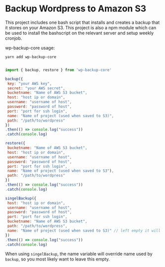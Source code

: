# Backup Wordpress to Amazon S3

This project includes one bash script that installs and creates a backup that it stores on your Amazon S3. This project is also a npm module which can be used to install the bashscript on the relevant server and setup weekly cronjob.

wp-backup-core usage:

`yarn add wp-backup-core`

```js

import { backup, restore } from 'wp-backup-core'

backup({
 key: "your AWS key",
 secret: "your AWS secret",
 bucketname: "Name of AWS S3 bucket",
 host: "host ip or domain",
 username: "username of host",
 password: "password of host",
 port: "port for ssh login",
 name: "Name of project (used when saved to S3)",
 path: "/path/to/wordpress"
})
.then(() => console.log("success"))
.catch(console.log)

restore({
 bucketname: "Name of AWS S3 bucket",
 host: "host ip or domain",
 username: "username of host",
 password: "password of host",
 port: "port for ssh login",
 name: "Name of project (used when saved to S3"),
 path: "/path/to/wordpress"
})
.then(() => console.log("success"))
.catch(console.log)

singelBackup({
 host: "host ip or domain",
 username: "username of host",
 password: "password of host",
 port: "port for ssh login",
 bucketname: "Name of AWS S3 bucket",
 path: "/path/to/wordpress",
 name: "Name of project (used when saved to S3)" // left empty it will fallback to same as last backup
})
.then(() => console.log("success"))
.catch(console.log)

```


When using `singelBackup`, the name variable will override name used by `backup`, so you most likely want to leave this empty.
